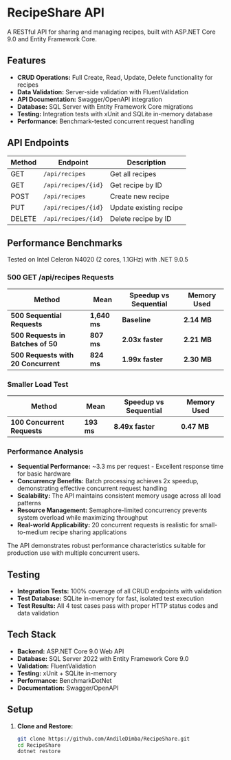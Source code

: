 # RecipeShare API

A RESTful API for sharing and managing recipes, built with ASP.NET Core 9.0 and Entity Framework Core.

## Features

- **CRUD Operations:** Full Create, Read, Update, Delete functionality for recipes
- **Data Validation:** Server-side validation with FluentValidation
- **API Documentation:** Swagger/OpenAPI integration
- **Database:** SQL Server with Entity Framework Core migrations
- **Testing:** Integration tests with xUnit and SQLite in-memory database
- **Performance:** Benchmark-tested concurrent request handling

## API Endpoints

| Method | Endpoint              | Description |
|--------|----------------------|-------------|
| GET    | `/api/recipes`       | Get all recipes |
| GET    | `/api/recipes/{id}`  | Get recipe by ID |
| POST   | `/api/recipes`       | Create new recipe |
| PUT    | `/api/recipes/{id}`  | Update existing recipe |
| DELETE | `/api/recipes/{id}`  | Delete recipe by ID |

## Performance Benchmarks

Tested on Intel Celeron N4020 (2 cores, 1.1GHz) with .NET 9.0.5

### 500 GET /api/recipes Requests

| Method                            | Mean       | Speedup vs Sequential | Memory Used |
|----------------------------------|------------|----------------------|-------------|
| **500 Sequential Requests**      | **1,640 ms** | **Baseline**         | **2.14 MB** |
| **500 Requests in Batches of 50**| **807 ms**  | **2.03x faster**     | **2.21 MB** |
| **500 Requests with 20 Concurrent** | **824 ms** | **1.99x faster**   | **2.30 MB** |

### Smaller Load Test

| Method                   | Mean     | Speedup vs Sequential | Memory Used |
|--------------------------|----------|----------------------|-------------|
| **100 Concurrent Requests** | **193 ms** | **8.49x faster**  | **0.47 MB** |

### Performance Analysis

- **Sequential Performance:** ~3.3 ms per request - Excellent response time for basic hardware
- **Concurrency Benefits:** Batch processing achieves 2x speedup, demonstrating effective concurrent request handling
- **Scalability:** The API maintains consistent memory usage across all load patterns
- **Resource Management:** Semaphore-limited concurrency prevents system overload while maximizing throughput
- **Real-world Applicability:** 20 concurrent requests is realistic for small-to-medium recipe sharing applications

The API demonstrates robust performance characteristics suitable for production use with multiple concurrent users.

## Testing

- **Integration Tests:** 100% coverage of all CRUD endpoints with validation
- **Test Database:** SQLite in-memory for fast, isolated test execution
- **Test Results:** All 4 test cases pass with proper HTTP status codes and data validation

## Tech Stack

- **Backend:** ASP.NET Core 9.0 Web API
- **Database:** SQL Server 2022 with Entity Framework Core 9.0
- **Validation:** FluentValidation
- **Testing:** xUnit + SQLite in-memory
- **Performance:** BenchmarkDotNet
- **Documentation:** Swagger/OpenAPI

## Setup

1. **Clone and Restore:**
   ```bash
   git clone https://github.com/AndileDimba/RecipeShare.git
   cd RecipeShare
   dotnet restore